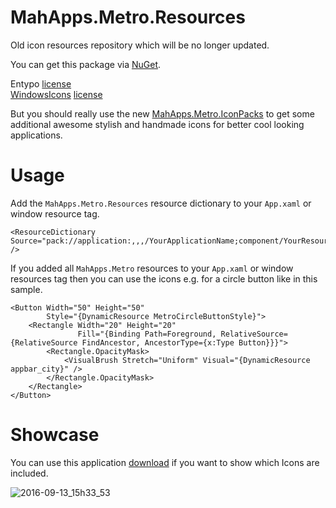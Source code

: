 # MahApps.Metro.Resources
Old icon resources repository which will be no longer updated.

You can get this package via [NuGet](https://www.nuget.org/packages/MahApps.Metro.Resources).

Entypo [license](./src/MahApps.Metro.Resources/Entypo-license.txt)  
[WindowsIcons](http://modernuiicons.com) [license](./src/MahApps.Metro.Resources/WindowsIcons-license.txt)

But you should really use the new [MahApps.Metro.IconPacks](https://github.com/MahApps/MahApps.Metro.IconPacks) to get some additional awesome stylish and handmade icons for better cool looking applications.

# Usage

Add the `MahApps.Metro.Resources` resource dictionary to your `App.xaml` or window resource tag.

```xaml
<ResourceDictionary Source="pack://application:,,,/YourApplicationName;component/YourResourceFolder/Icons.xaml" />
```

If you added all `MahApps.Metro` resources to your `App.xaml` or window resources tag then you can use the icons e.g. for a circle button like in this sample.

```xaml
<Button Width="50" Height="50"
        Style="{DynamicResource MetroCircleButtonStyle}">
    <Rectangle Width="20" Height="20"
               Fill="{Binding Path=Foreground, RelativeSource={RelativeSource FindAncestor, AncestorType={x:Type Button}}}">
        <Rectangle.OpacityMask>
            <VisualBrush Stretch="Uniform" Visual="{DynamicResource appbar_city}" />
        </Rectangle.OpacityMask>
    </Rectangle>
</Button>
```

# Showcase

You can use this application [download](https://github.com/MahApps/MahApps.Metro.Resources/releases/download/v0.6.1/MahApps.Metro.Resources.Showcase.zip) if you want to show which Icons are included.

![2016-09-13_15h33_53](https://cloud.githubusercontent.com/assets/658431/18475679/a696fe4a-79c7-11e6-913b-453b6249bde4.png)
